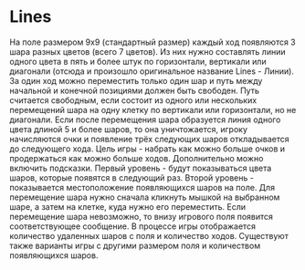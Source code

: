 # Lines
На поле размером 9x9 (стандартный размер) каждый ход появляются 3 шара разных цветов (всего 7 цветов). 
Из них нужно составлять линии одного цвета в пять и более штук по горизонтали, вертикали или диагонали (отсюда и произошло
оригинальное название Lines - Линии). За один ход можно переместить только один шар и путь между начальной и конечной позициями
должен быть свободен. Путь считается свободным, если состоит из одного или нескольких перемещений шара на одну клетку по вертикали
или горизонтали, но не диагонали. Если после перемещения шара образуется линия одного цвета длиной 5 и более шаров, то она
уничтожается, игроку начисляются очки и появление трёх следующих шаров откладывается до следующего хода.
Цель игры - набрать как можно больше очков и продержаться как можно больше ходов.
Дополнительно можно включить подсказки. Первый уровень - будут показываться цвета шаров, которые появятся в следующий раз. 
Второй уровень - показывается местоположение появляющихся шаров на поле.
Для перемещение шара нужно сначала кликнуть мышкой на выбранном шаре, а затем на клетке, куда нужно его переместить.
Если перемещение шара невозможно, то внизу игрового поля появится соответствующее сообщение.
В процессе игры отображается количество удаленных шаров с поля и количество ходов.
Существуют также варианты игры с другими размером поля и количеством появляющихся шаров.
